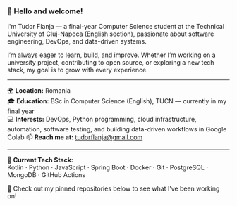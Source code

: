 ### 👋 Hello and welcome!

I'm Tudor Flanja — a final-year Computer Science student at the Technical University of Cluj-Napoca (English section), passionate about software engineering, DevOps, and data-driven systems.

I’m always eager to learn, build, and improve. Whether I’m working on a university project, contributing to open source, or exploring a new tech stack, my goal is to grow with every experience.

---

🌍 **Location:** Romania  
🎓 **Education:** BSc in Computer Science (English), TUCN — currently in my final year  
💻 **Interests:** DevOps, Python programming, cloud infrastructure, automation, software testing, and building data-driven workflows in Google Colab 
📫 **Reach me at:** [tudorflanja@gmail.com](mailto:tudorflanja@gmail.com)

---

🔧 **Current Tech Stack:**  
Kotlin · Python · JavaScript · Spring Boot · Docker · Git · PostgreSQL · MongoDB · GitHub Actions

📁 Check out my pinned repositories below to see what I’ve been working on!
